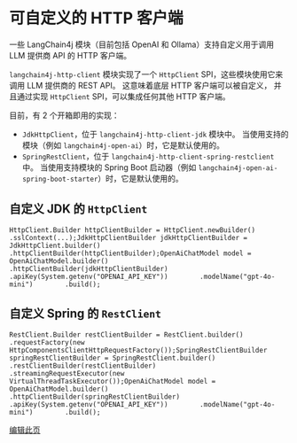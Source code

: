 
可自定义的 HTTP 客户端
==============

一些 LangChain4j 模块（目前包括 OpenAI 和 Ollama）支持自定义用于调用 LLM 提供商 API 的 HTTP 客户端。

`langchain4j-http-client` 模块实现了一个 `HttpClient` SPI，这些模块使用它来调用 LLM 提供商的 REST API。 这意味着底层 HTTP 客户端可以被自定义， 并且通过实现 `HttpClient` SPI，可以集成任何其他 HTTP 客户端。

目前，有 2 个开箱即用的实现：

*   `JdkHttpClient`，位于 `langchain4j-http-client-jdk` 模块中。 当使用支持的模块（例如 `langchain4j-open-ai`）时，它是默认使用的。
*   `SpringRestClient`，位于 `langchain4j-http-client-spring-restclient` 中。 当使用支持模块的 Spring Boot 启动器（例如 `langchain4j-open-ai-spring-boot-starter`）时，它是默认使用的。

自定义 JDK 的 `HttpClient`[​](#自定义-jdk-的-httpclient "自定义-jdk-的-httpclient的直接链接")
----------------------------------------------------------------------------

    HttpClient.Builder httpClientBuilder = HttpClient.newBuilder()        .sslContext(...);JdkHttpClientBuilder jdkHttpClientBuilder = JdkHttpClient.builder()        .httpClientBuilder(httpClientBuilder);OpenAiChatModel model = OpenAiChatModel.builder()        .httpClientBuilder(jdkHttpClientBuilder)        .apiKey(System.getenv("OPENAI_API_KEY"))        .modelName("gpt-4o-mini")        .build();

自定义 Spring 的 `RestClient`[​](#自定义-spring-的-restclient "自定义-spring-的-restclient的直接链接")
-------------------------------------------------------------------------------------

    RestClient.Builder restClientBuilder = RestClient.builder()        .requestFactory(new HttpComponentsClientHttpRequestFactory());SpringRestClientBuilder springRestClientBuilder = SpringRestClient.builder()        .restClientBuilder(restClientBuilder)        .streamingRequestExecutor(new VirtualThreadTaskExecutor());OpenAiChatModel model = OpenAiChatModel.builder()        .httpClientBuilder(springRestClientBuilder)        .apiKey(System.getenv("OPENAI_API_KEY"))        .modelName("gpt-4o-mini")        .build();

[编辑此页](https://github.com/langchain4j/langchain4j/blob/main/docs/docs/tutorials/customizable-http-client.md)
